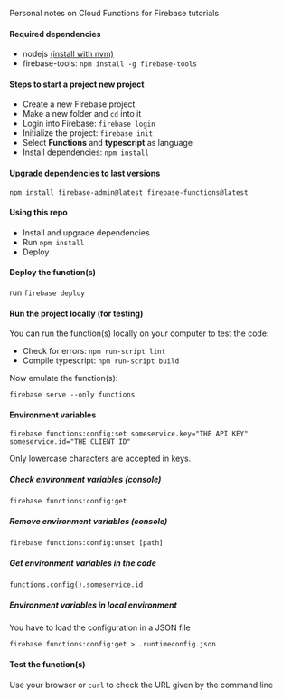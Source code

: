 Personal notes on Cloud Functions for Firebase tutorials

#### Required dependencies

- nodejs [(install with nvm)](https://github.com/nvm-sh/nvm)
- firebase-tools: `npm install -g firebase-tools`

#### Steps to start a project new project

- Create a new Firebase project
- Make a new folder and `cd` into it
- Login into Firebase: `firebase login`
- Initialize the project: `firebase init`
- Select **Functions** and **typescript** as language
- Install dependencies: `npm install`

#### Upgrade dependencies to last versions

```
npm install firebase-admin@latest firebase-functions@latest
```

#### Using this repo

- Install and upgrade dependencies
- Run `npm install`
- Deploy

#### Deploy the function(s)

run `firebase deploy`

#### Run the project locally (for testing)

You can run the function(s) locally on your computer to test the code:

- Check for errors: `npm run-script lint`
- Compile typescript: `npm run-script build`

Now emulate the function(s):

```
firebase serve --only functions
```

#### Environment variables

```
firebase functions:config:set someservice.key="THE API KEY" someservice.id="THE CLIENT ID"
```

Only lowercase characters are accepted in keys.

##### Check environment variables (console)

```
firebase functions:config:get
```

##### Remove environment variables (console)

```
firebase functions:config:unset [path]
```

##### Get environment variables in the code

```
functions.config().someservice.id
```

##### Environment variables in local environment

You have to load the configuration in a JSON file

```
firebase functions:config:get > .runtimeconfig.json
```

#### Test the function(s)

Use your browser or `curl` to check the URL given by the command line
